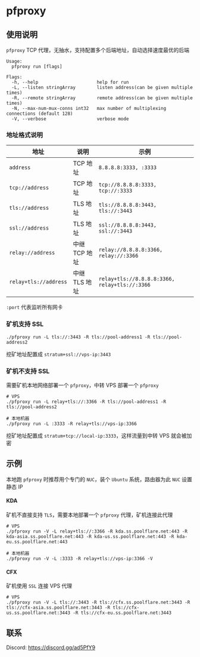 pfproxy
====

## 使用说明

`pfproxy` TCP 代理，无抽水，支持配置多个后端地址，自动选择速度最优的后端

```
Usage:
  pfproxy run [flags]

Flags:
  -h, --help                      help for run
  -L, --listen stringArray        listen address(can be given multiple times)
  -R, --remote stringArray        remote address(can be given multiple times)
  -N, --max-num-mux-conns int32   max number of multiplexing connections (default 128)
  -V, --verbose                   verbose mode
```


### 地址格式说明

| 地址                  | 说明          | 示例                                          |
| ----                  | ----          | ----                                          |
| `address`             | TCP 地址      | `8.8.8.8:3333, :3333`                         |
| `tcp://address`       | TCP 地址      | `tcp://8.8.8.8:3333, tcp://:3333`             |
| `tls://address`       | TLS 地址      | `tls://8.8.8.8:3443, tls://:3443`             |
| `ssl://address`       | TLS 地址      | `ssl://8.8.8.8:3443, ssl://:3443`             |
| `relay://address`     | 中继 TCP 地址 | `relay://8.8.8.8:3366, relay://:3366`         |
| `relay+tls://address` | 中继 TLS 地址 | `relay+tls://8.8.8.8:3366, relay+tls://:3366` |

`:port` 代表监听所有网卡


### 矿机支持 SSL

```
./pfproxy run -L tls://:3443 -R tls://pool-address1 -R tls://pool-address2
```

挖矿地址配置成 `stratum+ssl://vps-ip:3443`


### 矿机不支持 SSL

需要矿机本地网络部署一个 `pfproxy`，中转 VPS 部署一个 `pfproxy`

```
# VPS
./pfproxy run -L relay+tls://:3366 -R tls://pool-address1 -R tls://pool-address2

# 本地机器
./pfproxy run -L :3333 -R relay+tls://vps-ip:3366
```

挖矿地址配置成 `stratum+tcp://local-ip:3333`，这样流量到中转 VPS 就会被加密


## 示例

本地跑 `pfproxy` 时推荐用个专门的 `NUC`，装个 `Ubuntu` 系统，路由器为此 `NUC` 设置静态 IP


#### KDA

矿机不直接支持 `TLS`，需要本地部署一个 `pfproxy` 代理，矿机连接此代理

```
# VPS
./pfproxy run -V -L relay+tls://:3366 -R kda.ss.poolflare.net:443 -R kda-asia.ss.poolflare.net:443 -R kda-us.ss.poolflare.net:443 -R kda-eu.ss.poolflare.net:443

# 本地机器
./pfproxy run -V -L :3333 -R relay+tls://vps-ip:3366 -V
```


#### CFX

矿机使用 `SSL` 连接 VPS 代理

```
# VPS
./pfproxy run -V -L tls://:3443 -R tls://cfx.ss.poolflare.net:3443 -R tls://cfx-asia.ss.poolflare.net:3443 -R tls://cfx-us.ss.poolflare.net:3443 -R tls://cfx-eu.ss.poolflare.net:3443
```


## 联系

Discord:
https://discord.gg/ad5PfY9
